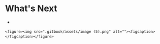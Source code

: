 # What's Next

*

    <figure><img src=".gitbook/assets/image (5).png" alt=""><figcaption></figcaption></figure>
